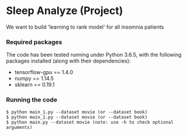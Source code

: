 #  Sleep Analyze (Project)
We want to build 'learning to rank model' for all insomnia patients


### Required packages
The code has been tested running under Python 3.6.5, with the following packages installed (along with their dependencies):
- tensorflow-gpu == 1.4.0
- numpy == 1.14.5
- sklearn == 0.19.1


### Running the code
```
$ python main_1.py --dataset movie (or --dataset book)
$ python main_2.py --dataset movie (or --dataset book)
$ python main.py --dataset movie (note: use -h to check optional arguments)
```
